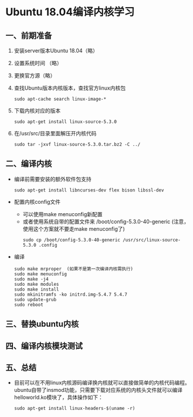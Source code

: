 # Ubuntu 18.04编译内核学习

## 一、前期准备
1. 安装server版本Ubuntu 18.04（略）
2. 设置系统时间 （略）
3. 更换官方源（略）
4. 查找Ubuntu版本内核版本，查找官方linux内核包 
    ```
    sudo apt-cache search linux-image-*
    ```

5. 下载内核对应的版本
    ```
    sudo apt-get install linux-source-5.3.0
    ```

6. 在/usr/src/目录里面解压开内核代码
    ```
    sudo tar -jxvf linux-source-5.3.0.tar.bz2 -C ../
    ```

## 二、编译内核
- 编译前需要安装的额外软件包支持
    ```
    sudo apt-get install libncurses-dev flex bison libssl-dev
    ```

- 配置内核config文件
    - 可以使用make menuconfig新配置
    - 或者使用系统自带的配置文件来 /boot/config-5.3.0-40-generic (注意，使用这个方案就不要走make menuconfig了)
        ```
        sudo cp /boot/config-5.3.0-40-generic /usr/src/linux-source-5.3.0 .config
        ```

- 编译
    ```
    sudo make mrproper  (如果不是第一次编译内核需执行)
    sudo make menuconfig
    sudo make -j4
    sudo make modules
    sudo make install
    sudo mkinitramfs -ko initrd.img-5.4.7 5.4.7
    sudo update-grub
    sudo reboot
    ```

## 三、替换ubuntu内核

## 四、编译内核模块测试

## 五、总结
- 目前可以在不用linux内核源码编译换内核就可以直接做简单的内核代码编程。ubuntu自带了insmod功能，只需要下载对应系统的内核头文件就可以编译helloworld.ko模块了，具体操作如下：
    ```
    sudo apt-get install linux-headers-$(uname -r)
    ```

